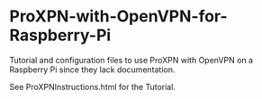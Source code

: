 # ProXPN-with-OpenVPN-for-Raspberry-Pi
Tutorial and configuration files to use ProXPN with OpenVPN on a Raspberry Pi since they lack documentation.

See ProXPNInstructions.html for the Tutorial.
